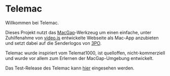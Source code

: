 # Telemac


Willkommen bei Telemac.

Dieses Projekt nutzt das [MacGap](https://github.com/MacGapProject)-Werkzeug um einen einfache, unter Zuhilfenahme von [video.js](http://videojs.com/) entwickelte Webseite als Mac-App anzubieten und setzt dabei auf die Senderlogos von [3PO](https://github.com/3PO/Senderlogos). 
	
Telemac wurde inspiriert vom Telemat1000, ist quelloffen, nicht-kommerziell und wurde vor allem zum Erlernen der MacGap-Umgebung entwickelt. 

Das Test-Release des Telemac kann [hier](https://github.com/noestreich/Telemac/blob/master/test_release/telemac.zip?raw=true) eingesehen werden.